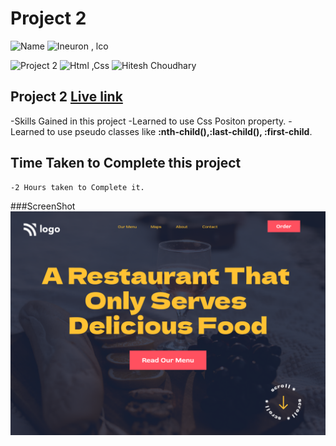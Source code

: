 # Project 2

![Name](https://img.shields.io/badge/-Ankit%20Shukla-blue)
![Ineuron , lco](https://img.shields.io/badge/Ineuron-%20lco-green)

![Project 2](https://img.shields.io/badge/-Project--2-yellowgreen)
![Html ,Css](https://img.shields.io/badge/html-%20Css-yellowgreen)
![Hitesh Choudhary](https://img.shields.io/badge/Hitesh-Choudhary-lightgrey)

## Project 2 [Live link](https://foodhomepage.netlify.app/)

-Skills Gained in this project 
    -Learned to use Css Positon property.
    -Learned to use pseudo classes like **:nth-child(),:last-child(), :first-child**.
    

## Time Taken to Complete this project
    -2 Hours taken to Complete it.

###ScreenShot
![Desktop](./ScreenShot/2.png)